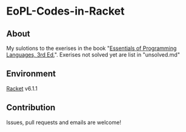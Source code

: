 EoPL-Codes-in-Racket
====================

About
-----
My sulotions to the exerises in the book "[Essentials of Programming Languages, 3rd Ed.](http://www.eopl3.com/)".
Exerises not solved yet are list in "unsolved.md"

Environment
-----------
[Racket](http://racket-lang.org) v6.1.1

Contribution
------------
Issues, pull requests and emails are welcome!

